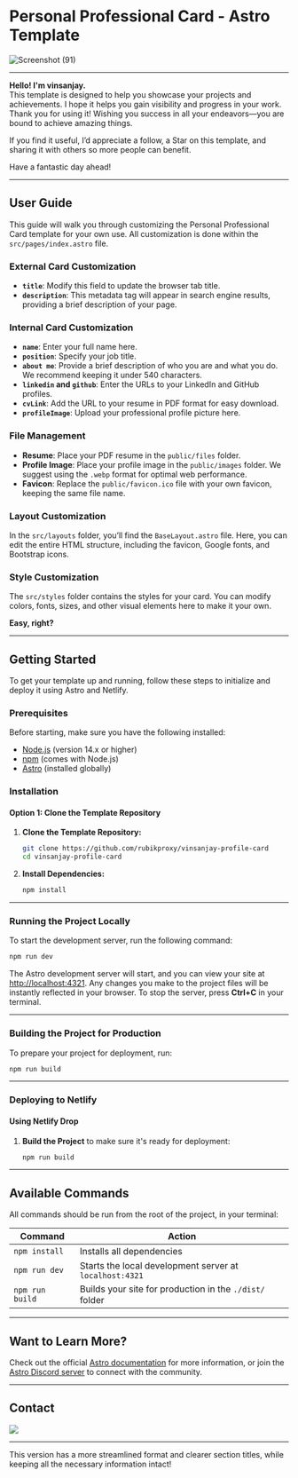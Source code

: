 # Personal Professional Card - Astro Template
![Screenshot (91)](https://github.com/user-attachments/assets/6fe1ae86-97c7-4852-ad4d-3d615dae7c76)

---
**Hello! I'm vinsanjay.**  
This template is designed to help you showcase your projects and achievements. I hope it helps you gain visibility and progress in your work. Thank you for using it! Wishing you success in all your endeavors—you are bound to achieve amazing things.

If you find it useful, I’d appreciate a follow, a Star on this template, and sharing it with others so more people can benefit.

Have a fantastic day ahead!

---

## User Guide

This guide will walk you through customizing the Personal Professional Card template for your own use. All customization is done within the `src/pages/index.astro` file.

### External Card Customization

- **`title`**: Modify this field to update the browser tab title.
- **`description`**: This metadata tag will appear in search engine results, providing a brief description of your page.

### Internal Card Customization

- **`name`**: Enter your full name here.
- **`position`**: Specify your job title.
- **`about me`**: Provide a brief description of who you are and what you do. We recommend keeping it under 540 characters.
- **`linkedin` and `github`**: Enter the URLs to your LinkedIn and GitHub profiles.
- **`cvLink`**: Add the URL to your resume in PDF format for easy download.
- **`profileImage`**: Upload your professional profile picture here.

### File Management

- **Resume**: Place your PDF resume in the `public/files` folder.
- **Profile Image**: Place your profile image in the `public/images` folder. We suggest using the `.webp` format for optimal web performance.
- **Favicon**: Replace the `public/favicon.ico` file with your own favicon, keeping the same file name.

### Layout Customization

In the `src/layouts` folder, you’ll find the `BaseLayout.astro` file. Here, you can edit the entire HTML structure, including the favicon, Google fonts, and Bootstrap icons.

### Style Customization

The `src/styles` folder contains the styles for your card. You can modify colors, fonts, sizes, and other visual elements here to make it your own.

**Easy, right?**

---

## Getting Started

To get your template up and running, follow these steps to initialize and deploy it using Astro and Netlify.

### Prerequisites

Before starting, make sure you have the following installed:

- [Node.js](https://nodejs.org/) (version 14.x or higher)
- [npm](https://www.npmjs.com/) (comes with Node.js)
- [Astro](https://astro.build/) (installed globally)

### Installation

#### Option 1: Clone the Template Repository

1. **Clone the Template Repository:**

    ```bash
    git clone https://github.com/rubikproxy/vinsanjay-profile-card
    cd vinsanjay-profile-card
    ```

2. **Install Dependencies:**

    ```bash
    npm install
    ```

---

### Running the Project Locally

To start the development server, run the following command:

```bash
npm run dev
```

The Astro development server will start, and you can view your site at [http://localhost:4321](http://localhost:4321). Any changes you make to the project files will be instantly reflected in your browser. To stop the server, press **Ctrl+C** in your terminal.

---

### Building the Project for Production

To prepare your project for deployment, run:

```bash
npm run build
```

---

### Deploying to Netlify

#### Using Netlify Drop

1. **Build the Project** to make sure it's ready for deployment:

   ```bash
   npm run build
   ```

---

## Available Commands

All commands should be run from the root of the project, in your terminal:

| Command               | Action                                               |
| --------------------- | ---------------------------------------------------- |
| `npm install`         | Installs all dependencies                           |
| `npm run dev`         | Starts the local development server at `localhost:4321` |
| `npm run build`       | Builds your site for production in the `./dist/` folder |

---

## Want to Learn More?

Check out the official [Astro documentation](https://docs.astro.build) for more information, or join the [Astro Discord server](https://astro.build/chat) to connect with the community.

---

## Contact

[![](https://img.shields.io/badge/LinkedIn-0077B5?style=for-the-badge&logo=linkedin&logoColor=white)](https://www.linkedin.com/in/rubikproxy)

--- 

This version has a more streamlined format and clearer section titles, while keeping all the necessary information intact!
